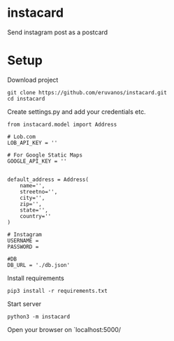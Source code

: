 # instacard
Send instagram post as a postcard




# Setup

Download project
```
git clone https://github.com/eruvanos/instacard.git
cd instacard
```

Create settings.py and add your credentials etc.
```python3
from instacard.model import Address

# Lob.com
LOB_API_KEY = ''

# For Google Static Maps
GOOGLE_API_KEY = ''


default_address = Address(
    name='',
    streetno='',
    city='',
    zip='',
    state='',
    country=''
)

# Instagram
USERNAME =
PASSWORD =

#DB
DB_URL = './db.json'

```

Install requirements
```
pip3 install -r requirements.txt
```

Start server
```
python3 -m instacard
```

Open your browser on `localhost:5000/<username>
